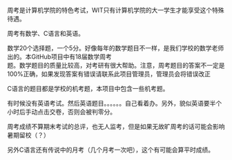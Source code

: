 周考是计算机学院的特色考试，WIT只有计算机学院的大一学生才能享受这个特殊待遇。  

周考有数学、C语言和英语。

数学20个选择题，一个5分。好像每年的数学题目不一样，是我们学校的数学老师出的。本GitHub项目中有18届数学周考  
题。数学题目的质量比较高，对考研有很大帮助。注意，周考题目的答案不一定是100%正确，如果发现答案有错误请联系此项目管理员，管理员会将错误改正

C语言的题目都是学校的机考题，本项目中包含一些机考题。

有时候没有英语考试。然后英语题目。。。。。。自己看着办。另外，貌似英语要半个小时后手动点击交卷，否则会被判零分。

周考成绩不算期末考试的总评，也无人监考，但是如果无故旷周考的话可能会影响暑期留校（？）

另外C语言还有传说中的月考（几个月考一次吧），这个有可能会算平时成绩。

